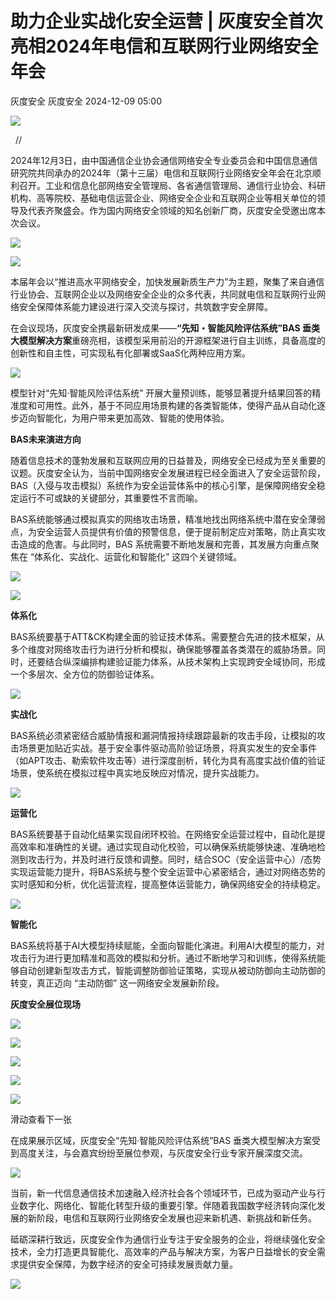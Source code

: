 #  助力企业实战化安全运营 | 灰度安全首次亮相2024年电信和互联网行业网络安全年会   
灰度安全  灰度安全   2024-12-09 05:00  
  
![](https://mmbiz.qpic.cn/mmbiz_gif/Jtyo8XW8JbvWyhv74QYOS4a7Kd8eDrvD6LYCKQY0C61cvicbnlCsDJibB0tNtGcEIAEu6sUhstDkndZ0E7ge56Jw/640?wx_fmt=gif&from=appmsg "")  
  
  //    
  
2024年12月3日，由中国通信企业协会通信网络安全专业委员会和中国信息通信研究院共同承办的2024年（第十三届）电信和互联网行业网络安全年会在北京顺利召开。工业和信息化部网络安全管理局、各省通信管理局、通信行业协会、科研机构、高等院校、基础电信运营企业、网络安全企业和互联网企业等相关单位的领导及代表齐聚盛会。作为国内网络安全领域的知名创新厂商，灰度安全受邀出席本次会议。  
  
![](https://mmbiz.qpic.cn/mmbiz_jpg/Jtyo8XW8JbtRQjmUWQCmIqBMoT8zPbgIBT8CkAb61ugIicLdlZkichUUPExrkY5OgJGibibAKeiaDPIykBfgFoK5vlw/640?wx_fmt=jpeg&from=appmsg "")  
  
![](https://mmbiz.qpic.cn/mmbiz_jpg/Jtyo8XW8JbtRQjmUWQCmIqBMoT8zPbgIoYjRc4gDp2VuuAia7dVDYkE7ibtJ6zgic4LS5mfGnnfXjA4788W9JLdAw/640?wx_fmt=jpeg&from=appmsg "")  
  
  
  
本届年会以“推进高水平网络安全，加快发展新质生产力”为主题，聚集了来自通信行业协会、互联网企业以及网络安全企业的众多代表，共同就电信和互联网行业网络安全保障体系能力建设进行深入交流与探讨，共筑数字安全屏障。  
  
  
在会议现场，灰度安全携最新研发成果——**“先知・智能风险评估系统”BAS 垂类大模型解决方案**重磅亮相，该模型采用前沿的开源框架进行自主训练，具备高度的创新性和自主性，可实现私有化部署或SaaS化两种应用方案。  
  
![](https://mmbiz.qpic.cn/mmbiz_png/Jtyo8XW8JbtEwI6PFKsu5icwT1KgILWDibWicAjXogJHR4liboesviaavf3cH5ASMn548s62Qq4pgEFJywtnoia33Jdw/640?wx_fmt=png&from=appmsg "")  
  
  
模型针对“先知·智能风险评估系统” 开展大量预训练，能够显著提升结果回答的精准度和可用性。此外，基于不同应用场景构建的各类智能体，使得产品从自动化逐步迈向智能化，为用户带来更加高效、智能的使用体验。  
  
  
  
**BAS未来演进方向**  
  
随着信息技术的蓬勃发展和互联网应用的日益普及，网络安全已经成为至关重要的议题。灰度安全认为，当前中国网络安全发展进程已经全面进入了安全运营阶段，BAS（入侵与攻击模拟）系统作为安全运营体系中的核心引擎，是保障网络安全稳定运行不可或缺的关键部分，其重要性不言而喻。  
  
  
BAS系统能够通过模拟真实的网络攻击场景，精准地找出网络系统中潜在安全薄弱点，为安全运营人员提供有价值的预警信息，便于提前制定应对策略，防止真实攻击造成的危害。与此同时，BAS 系统需要不断地发展和完善，其发展方向重点聚焦在 “体系化、实战化、运营化和智能化” 这四个关键领域。  
  
![](https://mmbiz.qpic.cn/mmbiz_jpg/Jtyo8XW8JbtEwI6PFKsu5icwT1KgILWDib5s9bwtj7bbC5O2ibq1vIlwrGotMxjwrPuQwzfYNUtXfnzeRHtXQmnJg/640?wx_fmt=jpeg&from=appmsg "")  
  
![](https://mmbiz.qpic.cn/mmbiz_svg/gWicbXPiajJn8TVDHrLsbkb9RmYubOfce5jUmvkAwH56JqXI6lmvQABPtSnDTIjJuZdu1cJzEWe3vnluZfrDialIicpBrdmOGggb/640?wx_fmt=svg&from=appmsg "")  
  
**体系化**  
  
BAS系统要基于ATT&CK构建全面的验证技术体系。需要整合先进的技术框架，从多个维度对网络攻击行为进行分析和模拟，确保能够覆盖各类潜在的威胁场景。同时，还要结合纵深编排构建验证能力体系，从技术架构上实现跨安全域协同，形成一个多层次、全方位的防御验证体系。  
  
![](https://mmbiz.qpic.cn/mmbiz_svg/gWicbXPiajJn8TVDHrLsbkb9RmYubOfce5jUmvkAwH56JqXI6lmvQABPtSnDTIjJuZdu1cJzEWe3vnluZfrDialIicpBrdmOGggb/640?wx_fmt=svg&from=appmsg "")  
  
**实战化**  
  
BAS系统必须紧密结合威胁情报和漏洞情报持续跟踪最新的攻击手段，让模拟的攻击场景更加贴近实战。基于安全事件驱动高阶验证场景，将真实发生的安全事件（如APT攻击、勒索软件攻击等）进行深度剖析，转化为具有高度实战价值的验证场景，使系统在模拟过程中真实地反映应对情况，提升实战能力。  
  
![](https://mmbiz.qpic.cn/mmbiz_svg/gWicbXPiajJn8TVDHrLsbkb9RmYubOfce5jUmvkAwH56JqXI6lmvQABPtSnDTIjJuZdu1cJzEWe3vnluZfrDialIicpBrdmOGggb/640?wx_fmt=svg&from=appmsg "")  
  
**运营化**  
  
BAS系统要基于自动化结果实现自闭环校验。在网络安全运营过程中，自动化是提高效率和准确性的关键。通过实现自动化校验，可以确保系统能够快速、准确地检测到攻击行为，并及时进行反馈和调整。同时，结合SOC（安全运营中心）/态势实现运营能力提升，将BAS系统与整个安全运营中心紧密结合，通过对网络态势的实时感知和分析，优化运营流程，提高整体运营能力，确保网络安全的持续稳定。  
  
![](https://mmbiz.qpic.cn/mmbiz_svg/gWicbXPiajJn8TVDHrLsbkb9RmYubOfce5jUmvkAwH56JqXI6lmvQABPtSnDTIjJuZdu1cJzEWe3vnluZfrDialIicpBrdmOGggb/640?wx_fmt=svg&from=appmsg "")  
  
**智能化**  
  
BAS系统将基于AI大模型持续赋能，全面向智能化演进。利用AI大模型的能力，对攻击行为进行更加精准和高效的模拟和分析。通过不断地学习和训练，使得系统能够自动创建新型攻击方式，智能调整防御验证策略，实现从被动防御向主动防御的转变，真正迈向 “主动防御” 这一网络安全发展新阶段。  
  
  
**灰度安全展位现场**  
  
  
  
  
  
![](https://mmbiz.qpic.cn/mmbiz_jpg/Jtyo8XW8JbtEwI6PFKsu5icwT1KgILWDib2jzXGDADUk3ibiaDjEkMkeFV37yAejQUagmdTba1D8S83iaZ5ticIhBjIQ/640?wx_fmt=jpeg&from=appmsg "")  
  
![](https://mmbiz.qpic.cn/mmbiz_jpg/Jtyo8XW8JbtEwI6PFKsu5icwT1KgILWDibDVqzvjTy8RUHXh5Lg8GeRlxMz36RRKql7IfFAVdVChrT0OvhxznukA/640?wx_fmt=jpeg&from=appmsg "")  
  
![](https://mmbiz.qpic.cn/mmbiz_jpg/Jtyo8XW8JbtEwI6PFKsu5icwT1KgILWDibrDubibstfb1lYrfaYz0jAEBHRvSPFEjOmW0PnlyhBuqEGEGSsjZgLOg/640?wx_fmt=jpeg&from=appmsg "")  
  
![](https://mmbiz.qpic.cn/mmbiz_jpg/Jtyo8XW8JbtEwI6PFKsu5icwT1KgILWDibsQXl4fbUSsoYfY2J1J5GDSY0eictPsia8fvia43y3c6Fia0j5Jl8icNdsGg/640?wx_fmt=jpeg&from=appmsg "")  
  
![](https://mmbiz.qpic.cn/mmbiz_jpg/Jtyo8XW8JbtEwI6PFKsu5icwT1KgILWDibFD4n6Dmu5ZTZ9XVFGWNjqEMaWRz94NQDBHN5VickdUia8Do32UpMlPHA/640?wx_fmt=jpeg&from=appmsg "")  
  
滑动查看下一张  
  
  
在成果展示区域，灰度安全“先知·智能风险评估系统”BAS 垂类大模型解决方案受到高度关注，与会嘉宾纷纷至展位参观，与灰度安全行业专家开展深度交流。  
  
  
  
![](https://mmbiz.qpic.cn/mmbiz_gif/Jtyo8XW8JbsJFbAjAzicZLfic4o5U0oNDUZxTWsZG8Kicyyf1VEeXDQL6etZqNWyb9odWtI6bcuHs80vibHiaFgvNGA/640?wx_fmt=gif&from=appmsg "")  
  
  
  
当前，新一代信息通信技术加速融入经济社会各个领域环节，已成为驱动产业与行业数字化、网络化、智能化转型升级的重要引擎。伴随着我国数字经济转向深化发展的新阶段，电信和互联网行业网络安全发展也迎来新机遇、新挑战和新任务。  
  
  
砥砺深耕行致远，灰度安全作为通信行业专注于安全服务的企业，将继续强化安全技术，全力打造更具智能化、高效率的产品与解决方案，为客户日益增长的安全需求提供安全保障，为数字经济的安全可持续发展贡献力量。  
  
  
![](https://mmbiz.qpic.cn/mmbiz_gif/Jtyo8XW8JbvWyhv74QYOS4a7Kd8eDrvDUHS3lsgb2F4LViccaXic5EFoiatDhzthpwp9ibwzoSne9iccP2mCYndDhZw/640?wx_fmt=gif&from=appmsg "")  
  
